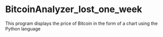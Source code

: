 # BitcoinAnalyzer_lost_one_week
 This program displays the price of Bitcoin in the form of a chart using the Python language
